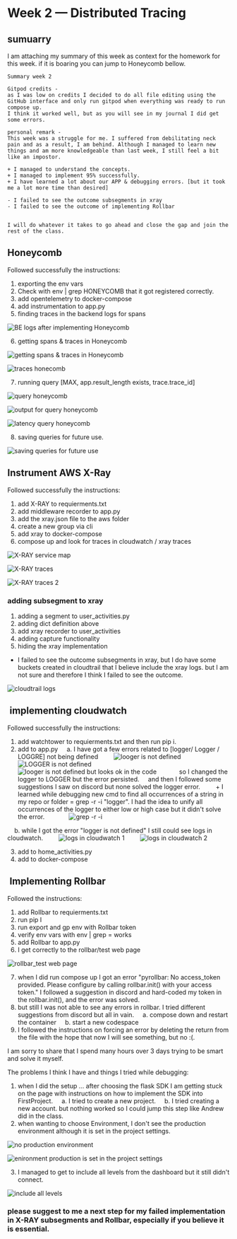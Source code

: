 # Week 2 — Distributed Tracing

## sumuarry
I am attaching my summary of this week as context for the homework for this week. if it is boaring you can jump to Honeycomb bellow. 

    Summary week 2 

    Gitpod credits - 
    as I was low on credits I decided to do all file editing using the GitHub interface and only run gitpod when everything was ready to run compose up. 
    I think it worked well, but as you will see in my journal I did get some errors. 

    personal remark - 
    This week was a struggle for me. I suffered from debilitating neck pain and as a result, I am behind. Although I managed to learn new things and am more knowledgeable than last week, I still feel a bit like an impostor.

    + I managed to understand the concepts.
    + I managed to implement 95% successfully.
    + I have learned a lot about our APP & debugging errors. [but it took me a lot more time than desired]

    - I failed to see the outcome subsegments in xray 
    - I failed to see the outcome of implementing Rollbar 


    I will do whatever it takes to go ahead and close the gap and join the rest of the class. 

## Honeycomb 

Followed successfully the instructions:
1. exporting the env vars 
2. Check with env | grep HONEYCOMB that it got registered correctly. 
3. add opentelemetry to docker-compose
4. add instrumentation to app.py 
5. finding traces in the backend logs for spans 

![BE logs after implementing Honeycomb](https://github.com/AharaleBatonia/aws-bootcamp-cruddur-2023/blob/main/journal/assets/Distributed%20Tracing/BE%20logs%20after%20implementing%20Honeycomb.png)

6. getting spans & traces in Honeycomb

![getting spans & traces in Honeycomb](https://github.com/AharaleBatonia/aws-bootcamp-cruddur-2023/blob/main/journal/assets/Distributed%20Tracing/getting%20teaces%20in%20honeycomb%20%2B%20second%20span%20with%20mock%20data.png)

![traces honecomb](https://github.com/AharaleBatonia/aws-bootcamp-cruddur-2023/blob/main/journal/assets/Distributed%20Tracing/traces%20honeycomb.png)

7. running query [MAX, app.result_length exists, trace.trace_id]

![query honeycomb](https://github.com/AharaleBatonia/aws-bootcamp-cruddur-2023/blob/main/journal/assets/Distributed%20Tracing/query%20honeycomb.png)

![output for query honeycomb](https://github.com/AharaleBatonia/aws-bootcamp-cruddur-2023/blob/main/journal/assets/Distributed%20Tracing/output%20for%20query%20honeycomb.png)

![latency query honeycomb](https://github.com/AharaleBatonia/aws-bootcamp-cruddur-2023/blob/main/journal/assets/Distributed%20Tracing/latency%20query%20honeycomb.png)

8. saving queries for future use.

![saving queries for future use](https://github.com/AharaleBatonia/aws-bootcamp-cruddur-2023/blob/main/journal/assets/Distributed%20Tracing/saving%20queries%20for%20future%20use.png)

## Instrument AWS X-Ray

Followed successfully the instructions:
1. add X-RAY to requierments.txt 
2. add middleware recorder to app.py
3. add the xray.json file to the aws folder 
4. create a new group via cli 
5. add xray to docker-compose 
6. compose up and look for traces in cloudwatch / xray traces 

![X-RAY service map](https://github.com/AharaleBatonia/aws-bootcamp-cruddur-2023/blob/main/journal/assets/Distributed%20Tracing/X-RAY%20service%20map.png)

![X-RAY traces](https://github.com/AharaleBatonia/aws-bootcamp-cruddur-2023/blob/main/journal/assets/Distributed%20Tracing/X-RAY%20traces.png)

![X-RAY traces 2](https://github.com/AharaleBatonia/aws-bootcamp-cruddur-2023/blob/main/journal/assets/Distributed%20Tracing/X-RAY%20traces%202.png)

### adding subsegment to xray 
1. adding a segment to user_activities.py 
2. adding dict definition above 
3. add xray recorder to user_activities
4. adding capture functionality
5. hiding the xray implementation 

- I failed to see the outcome subsegments in xray, but I do have some buckets created in cloudtrail that I believe include the xray logs. but I am not sure and therefore I think I failed to see the outcome. 

![cloudtrail logs](https://github.com/AharaleBatonia/aws-bootcamp-cruddur-2023/blob/main/journal/assets/Distributed%20Tracing/cloudtrail%20logs.png)

##  implementing cloudwatch

Followed successfully the instructions:
1. add watchtower to requierments.txt and then run pip i.
2. add to app.py 
    a. I have got a few errors related to [logger/ Logger / LOGGRE] not being defined 
    
    ![looger is not defined](https://github.com/AharaleBatonia/aws-bootcamp-cruddur-2023/blob/main/journal/assets/Distributed%20Tracing/Logger_%20is%20not%20defined.png)
    
    ![LOGGER is not defined](https://github.com/AharaleBatonia/aws-bootcamp-cruddur-2023/blob/main/journal/assets/Distributed%20Tracing/LOGGER%20is%20not%20defined.png)
    
    ![looger is not defined but looks ok in the code](https://github.com/AharaleBatonia/aws-bootcamp-cruddur-2023/blob/main/journal/assets/Distributed%20Tracing/looger%20is%20not%20defined%20but%20looks%20ok%20in%20the%20code.png)    
    
    so I changed the logger to LOGGER but the error persisted.
    and then I followed some suggestions I saw on discord but none solved the logger error. 
        + I learned while debugging new cmd to find all occurrences of a string in my repo or folder = grep -r -i "logger". I had the idea to unify all occurrences of the logger to either low or high case but it didn't solve the error. 
        
     ![grep -r -i](https://github.com/AharaleBatonia/aws-bootcamp-cruddur-2023/blob/main/journal/assets/Distributed%20Tracing/grep%20-r%20-i.png)

    b. while I got the error "logger is not defined" I still could see logs in cloudwatch.
    
    ![logs in cloudwatch 1](https://github.com/AharaleBatonia/aws-bootcamp-cruddur-2023/blob/main/journal/assets/Distributed%20Tracing/logs%20in%20cloudwatch%201.png)
    
    ![logs in cloudwatch 2](https://github.com/AharaleBatonia/aws-bootcamp-cruddur-2023/blob/main/journal/assets/Distributed%20Tracing/logs%20in%20cloudwatch%202.png)

3. add to home_activities.py 
4. add to docker-compose 


##  Implementing Rollbar 

Followed the instructions:
1. add Rollbar to requierments.txt 
2. run pip I
3. run export and gp env with Rollbar token 
4. verify env vars with env | grep = works 
5. add Rollbar to app.py 
6. I get correctly to the rollbar/test web page 

![rollbar_test web page](https://github.com/AharaleBatonia/aws-bootcamp-cruddur-2023/blob/main/journal/assets/Distributed%20Tracing/rollbar_test%20web%20page.png)

7. when I did run compose up I got an error "pyrollbar: No access_token provided. Please configure by calling rollbar.init() with your access token." 
I followed a suggestion in discord and hard-coded my token in the rollbar.init(), and the error was solved.
8. but still I was not able to see any errors in rollbar. 
I tried different suggestions from discord but all in vain. 
    a. compose down and restart the container 
    b. start a new codespace 
9. I followed the instructions on forcing an error by deleting the return from the file with the hope that now I will see something, but no :(. 

I am sorry to share that I spend many hours over 3 days trying to be smart and solve it myself. 

The problems I think I have and things I tried while debugging:
1. when I did the setup ... after choosing the flask SDK I am getting stuck on the page with instructions on how to implement the SDK into FirstProject.
    a. I tried to create a new project. 
    b. I tried creating a new account. 
but nothing worked so I could jump this step like Andrew did in the class. 
2. when wanting to choose Environment, I don't see the production environment although it is set in the project settings. 

![no production environment](https://github.com/AharaleBatonia/aws-bootcamp-cruddur-2023/blob/main/journal/assets/Distributed%20Tracing/no%20production%20environment.png)

![enironment production is set in the project settings](https://github.com/AharaleBatonia/aws-bootcamp-cruddur-2023/blob/main/journal/assets/Distributed%20Tracing/enironment%20production%20is%20set%20in%20the%20project%20settings.png)

3. I managed to get to include all levels from the dashboard but it still didn't connect. 

![include all levels](https://github.com/AharaleBatonia/aws-bootcamp-cruddur-2023/blob/main/journal/assets/Distributed%20Tracing/include%20all%20levels.png)


### please suggest to me a next step for my failed implementation in X-RAY subsegments and Rollbar, especially if you believe it is essential. 

